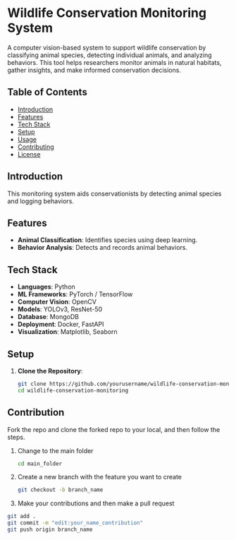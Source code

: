 # Wildlife Conservation Monitoring System

A computer vision-based system to support wildlife conservation by classifying animal species, detecting individual animals, and analyzing behaviors. This tool helps researchers monitor animals in natural habitats, gather insights, and make informed conservation decisions.

## Table of Contents

- [Introduction](#introduction)
- [Features](#features)
- [Tech Stack](#tech-stack)
- [Setup](#setup)
- [Usage](#usage)
- [Contributing](#contributing)
- [License](#license)

## Introduction

This monitoring system aids conservationists by detecting animal species and logging behaviors.

## Features

- **Animal Classification**: Identifies species using deep learning.
- **Behavior Analysis**: Detects and records animal behaviors.

## Tech Stack

- **Languages**: Python
- **ML Frameworks**: PyTorch / TensorFlow
- **Computer Vision**: OpenCV
- **Models**: YOLOv3, ResNet-50
- **Database**: MongoDB
- **Deployment**: Docker, FastAPI
- **Visualization**: Matplotlib, Seaborn

## Setup

1. **Clone the Repository**:
   ```bash
   git clone https://github.com/yourusername/wildlife-conservation-monitoring.git
   cd wildlife-conservation-monitoring
## Contribution
Fork the repo and clone the forked repo to your local, and then follow the steps.

1. Change to the main folder
   ```bash
   cd main_folder
2. Create a new branch with the feature you want to create
   ```bash
   git checkout -b branch_name
3. Make your contributions and then make a pull request
``` bash
git add .
git commit -m "edit:your_name_contribution"
git push origin branch_name
